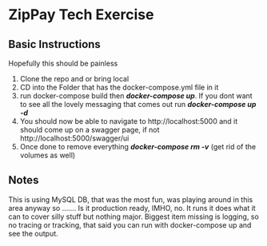 # ZipPay Tech Exercise

## Basic Instructions

Hopefully this should be painless
1. Clone the repo and or bring local
2. CD into the Folder that has the docker-compose.yml file in it
3. run docker-compose build then ***docker-compose up***.  If you dont want to see all the lovely messaging that comes out run ***docker-compose up -d***
4. You should now be able to navigate to http://localhost:5000 and it should come up on a swagger page, if not http://localhost:5000/swagger/ui
5. Once done to remove everything ***docker-compose rm -v*** (get rid of the volumes as well)

## Notes
This is using MySQL DB, that was the most fun, was playing around in this area anyway so .......
Is it production ready, IMHO, no.   It runs it does what it can to cover silly stuff but nothing major.  Biggest item missing is logging, so no tracing or tracking, that said you can run with docker-compose up and see the output.

